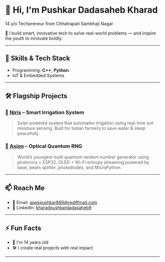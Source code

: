 # 👋 Hi, I'm Pushkar Dadasaheb Kharad

14 y/o Techpreneur from Chhatrapati Sambhaji Nagar

🚀 I build smart, innovative tech to solve real-world problems — and inspire the youth to innovate boldly.

---

## 🧠 Skills & Tech Stack
- Programming: **C++**, **Python**.
- IoT & Embedded Systems
---

## 🛠️ Flagship Projects

### 🔗 [Nirix](https://github.com/QuantumCoreDev/Nirix) – Smart Irrigation System
> Solar-powered system that automates irrigation using real-time soil moisture sensing.
> Built for Indian farmers to save water & sleep peacefully.

### 🔗 [Axion](https://github.com/QuantumCoreDev/Axion) – Optical Quantum RNG
> World’s youngest-built quantum random number generator using photonics + ESP32.
> OLED + Wi-Fi entropy streaming powered by laser, beam splitter, photodiodes, and MicroPython.

---

## 📫 Reach Me
- 📧 Email: [apexpushkar869@rediffmail.com](mailto:apexpushkar869@rediffmail.com)
- 🔗 LinkedIn: [kharadpushkardadasaheb9](https://www.linkedin.com/in/kharadpushkardadasaheb9)

---

## ⚡ Fun Facts
- 👦 I'm 14 years old
- 🛠️ I create real projects with real impact

---

